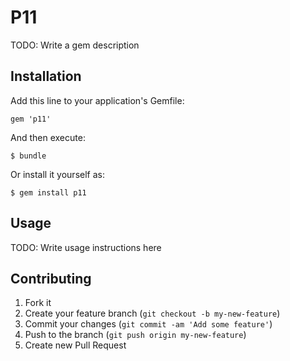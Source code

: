 # P11

TODO: Write a gem description

## Installation

Add this line to your application's Gemfile:

    gem 'p11'

And then execute:

    $ bundle

Or install it yourself as:

    $ gem install p11

## Usage

TODO: Write usage instructions here

## Contributing

1. Fork it
2. Create your feature branch (`git checkout -b my-new-feature`)
3. Commit your changes (`git commit -am 'Add some feature'`)
4. Push to the branch (`git push origin my-new-feature`)
5. Create new Pull Request
